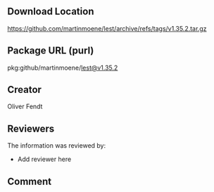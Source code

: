 ## Download Location

https://github.com/martinmoene/lest/archive/refs/tags/v1.35.2.tar.gz

## Package URL (purl)

pkg:github/martinmoene/lest@v1.35.2

## Creator

Oliver Fendt

## Reviewers

The information was reviewed by:

* Add reviewer here

## Comment

